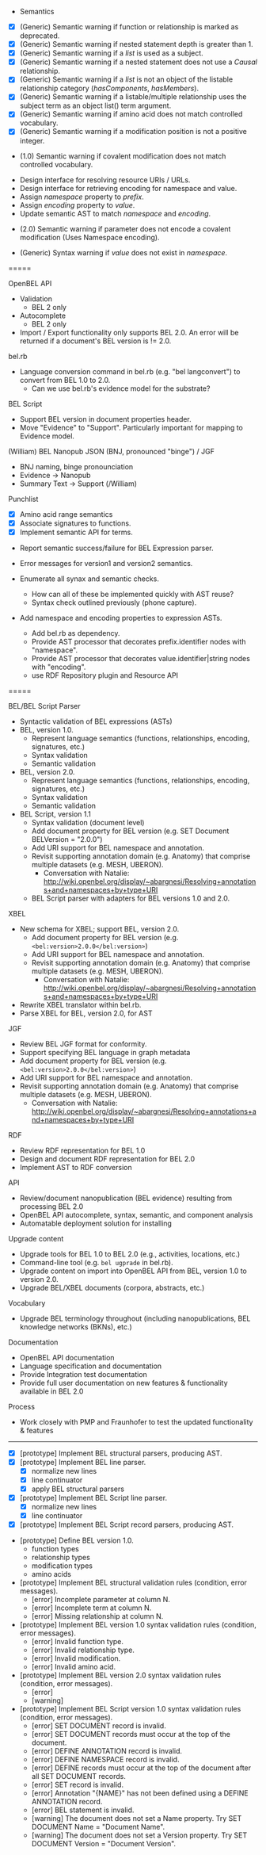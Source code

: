 * Semantics

- [x] (Generic) Semantic warning if function or relationship is marked as deprecated.
- [x] (Generic) Semantic warning if nested statement depth is greater than 1.
- [x] (Generic) Semantic warning if a *list* is used as a subject.
- [x] (Generic) Semantic warning if a nested statement does not use a *Causal* relationship.
- [x] (Generic) Semantic warning if a *list* is not an object of the listable relationship category (*hasComponents*, *hasMembers*).
- [x] (Generic) Semantic warning if a listable/multiple relationship uses the subject term as an object list() term argument.
- [x] (Generic) Semantic warning if amino acid does not match controlled vocabulary.
- [x] (Generic) Semantic warning if a modification position is not a positive integer.

- (1.0) Semantic warning if covalent modification does not match controlled vocabulary.

* Design interface for resolving resource URIs / URLs.
* Design interface for retrieving encoding for namespace and value.
* Assign *namespace* property to *prefix*.
* Assign *encoding* property to *value*.
* Update semantic AST to match *namespace* and *encoding*.

- (2.0) Semantic warning if parameter does not encode a covalent modification (Uses Namespace encoding).

- (Generic) Syntax warning if *value* does not exist in *namespace*.

=====

OpenBEL API
- Validation
  - BEL 2 only
- Autocomplete
  - BEL 2 only
- Import / Export functionality only supports BEL 2.0. An error will be returned if a document's BEL version is != 2.0.

bel.rb
- Language conversion command in bel.rb (e.g. "bel langconvert") to convert from BEL 1.0 to 2.0.
  - Can we use bel.rb's evidence model for the substrate?

BEL Script
- Support BEL version in document properties header.
- Move "Evidence" to "Support". Particularly important for mapping to Evidence model.

(William)
BEL Nanopub JSON (BNJ, pronounced "binge") / JGF
- BNJ naming, binge pronounciation
- Evidence -> Nanopub
- Summary Text -> Support
(/William)

Punchlist
- [x] Amino acid range semantics
- [x] Associate signatures to functions.
- [x] Implement semantic API for terms.
- Report semantic success/failure for BEL Expression parser.
- Error messages for version1 and version2 semantics.

- Enumerate all synax and semantic checks.
  - How can all of these be implemented quickly with AST reuse?
  - Syntax check outlined previously (phone capture).

- Add namespace and encoding properties to expression ASTs.
  - Add bel.rb as dependency.
  - Provide AST processor that decorates prefix.identifier nodes with "namespace".
  - Provide AST processor that decorates value.identifier|string nodes with "encoding".
  - use RDF Repository plugin and Resource API

=====

BEL/BEL Script Parser
- Syntactic validation of BEL expressions (ASTs)
- BEL, version 1.0.
  * Represent language semantics (functions, relationships, encoding, signatures, etc.)
  * Syntax validation
  * Semantic validation
- BEL, version 2.0.
  * Represent language semantics (functions, relationships, encoding, signatures, etc.)
  * Syntax validation
  * Semantic validation
- BEL Script, version 1.1
  * Syntax validation (document level)
  * Add document property for BEL version (e.g. SET Document BELVersion = "2.0.0")
  * Add URI support for BEL namespace and annotation.
  * Revisit supporting annotation domain (e.g. Anatomy) that comprise multiple datasets (e.g. MESH, UBERON).
    - Conversation with Natalie: http://wiki.openbel.org/display/~abargnesi/Resolving+annotations+and+namespaces+by+type+URI
  * BEL Script parser with adapters for BEL versions 1.0 and 2.0.

XBEL
- New schema for XBEL; support BEL, version 2.0.
  * Add document property for BEL version (e.g. `<bel:version>2.0.0</bel:version>`)
  * Add URI support for BEL namespace and annotation.
  * Revisit supporting annotation domain (e.g. Anatomy) that comprise multiple datasets (e.g. MESH, UBERON).
    - Conversation with Natalie: http://wiki.openbel.org/display/~abargnesi/Resolving+annotations+and+namespaces+by+type+URI
- Rewrite XBEL translator within bel.rb.
- Parse XBEL for BEL, version 2.0, for AST

JGF
- Review BEL JGF format for conformity.
- Support specifying BEL language in graph metadata
- Add document property for BEL version (e.g. `<bel:version>2.0.0</bel:version>`)
- Add URI support for BEL namespace and annotation.
- Revisit supporting annotation domain (e.g. Anatomy) that comprise multiple datasets (e.g. MESH, UBERON).
  * Conversation with Natalie: http://wiki.openbel.org/display/~abargnesi/Resolving+annotations+and+namespaces+by+type+URI

RDF
- Review RDF representation for BEL 1.0
- Design and document RDF representation for BEL 2.0
- Implement AST to RDF conversion

API
- Review/document nanopublication (BEL evidence) resulting from processing BEL 2.0
- OpenBEL API autocomplete, syntax, semantic, and component analysis
- Automatable deployment solution for installing

Upgrade content
- Upgrade tools for BEL 1.0 to BEL 2.0 (e.g., activities, locations, etc.)
- Command-line tool (e.g. `bel ugprade` in bel.rb).
- Upgrade content on import into OpenBEL API from BEL, version 1.0 to version 2.0.
- Upgrade BEL/XBEL documents (corpora, abstracts, etc.)

Vocabulary
- Upgrade BEL terminology throughout (including nanopublications, BEL knowledge networks (BKNs), etc.)

Documentation

- OpenBEL API documentation
- Language specification and documentation
- Provide Integration test documentation
- Provide full user documentation on new features & functionality available in BEL 2.0

Process

- Work closely with PMP and Fraunhofer to test the updated functionality & features

-----

- [x] [prototype] Implement BEL structural parsers, producing AST.
- [x] [prototype] Implement BEL line parser.
  - [x] normalize new lines
  - [x] line continuator
  - [x] apply BEL structural parsers
- [x] [prototype] Implement BEL Script line parser.
  - [x] normalize new lines
  - [x] line continuator
- [x] [prototype] Implement BEL Script record parsers, producing AST.
- [prototype] Define BEL version 1.0.
  - function types
  - relationship types
  - modification types
  - amino acids
- [prototype] Implement BEL structural validation rules (condition, error messages).
  - [error] Incomplete parameter at column N.
  - [error] Incomplete term at column N.
  - [error] Missing relationship at column N.
- [prototype] Implement BEL version 1.0 syntax validation rules (condition, error messages).
  - [error] Invalid function type.
  - [error] Invalid relationship type.
  - [error] Invalid modification.
  - [error] Invalid amino acid.
- [prototype] Implement BEL version 2.0 syntax validation rules (condition, error messages).
  - [error]
  - [warning]
- [prototype] Implement BEL Script version 1.0 syntax validation rules (condition, error messages).
  - [error]   SET DOCUMENT record is invalid.
  - [error]   SET DOCUMENT records must occur at the top of the document.
  - [error]   DEFINE ANNOTATION record is invalid.
  - [error]   DEFINE NAMESPACE record is invalid.
  - [error]   DEFINE records must occur at the top of the document after all SET DOCUMENT records.
  - [error]   SET record is invalid.
  - [error]   Annotation "{NAME}" has not been defined using a DEFINE ANNOTATION record.
  - [error]   BEL statement is invalid.
  - [warning] The document does not set a Name property. Try SET DOCUMENT Name = "Document Name".
  - [warning] The document does not set a Version property. Try SET DOCUMENT Version = "Document Version".
